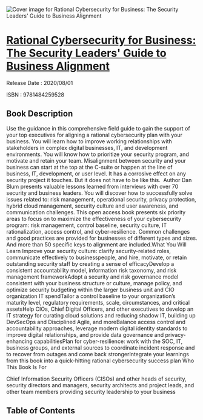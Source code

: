 ![Cover image for Rational Cybersecurity for Business: The Security Leaders' Guide to Business Alignment](https://imgdetail.ebookreading.net/cover/cover/202109/EB9781484259528.jpg)

[Rational Cybersecurity for Business: The Security Leaders' Guide to Business Alignment](https://ebookreading.net/view/book/Rational+Cybersecurity+for+Business%3A+The+Security+Leaders%27+Guide+to+Business+Alignment-EB9781484259528_1.html "Rational Cybersecurity for Business: The Security Leaders' Guide to Business Alignment")
====================================================================================================================

Release Date : 2020/08/01

ISBN : 9781484259528

Book Description
-----------------

Use the guidance in this comprehensive field guide to gain the support of your top executives for aligning a rational cybersecurity plan with your business. You will learn how to improve working relationships with stakeholders in complex digital businesses, IT, and development environments. You will know how to prioritize your security program, and motivate and retain your team.
Misalignment between security and your business can start at the top at the C-suite or happen at the line of business, IT, development, or user level. It has a corrosive effect on any security project it touches. But it does not have to be like this.&nbsp;
Author Dan Blum presents valuable lessons learned from interviews with over 70 security and business leaders. You will discover how to successfully solve issues related to: risk management, operational security, privacy protection, hybrid cloud management, security culture and user awareness, and communication challenges.
This open access book presents six priority areas to focus on to maximize the effectiveness of your cybersecurity program: risk management, control baseline, security culture, IT rationalization, access control, and cyber-resilience. Common challenges and good practices are provided for businesses of different types and sizes. And more than 50 specific keys to alignment are included.What You Will Learn
Improve your security culture: clarify security-related roles, communicate effectively to businesspeople, and hire, motivate, or retain outstanding security staff by creating a      sense of efficacyDevelop      a consistent accountability model, information risk taxonomy, and risk management      frameworkAdopt      a security and risk governance model consistent with your business      structure or culture, manage policy, and optimize security budgeting      within the larger business unit and CIO organization IT spendTailor a control baseline to your organization’s maturity level, regulatory requirements, scale,      circumstances, and critical assetsHelp      CIOs, Chief Digital Officers, and other executives to develop an IT      strategy for curating cloud solutions and reducing shadow IT, building up DevSecOps and Disciplined Agile, and moreBalance access control and accountability      approaches, leverage modern digital identity standards to improve digital relationships, and provide data governance and privacy-enhancing capabilitiesPlan for cyber-resilience: work with the SOC, IT, business groups, and external sources to coordinate      incident response and to recover from outages and come back strongerIntegrate your learnings from      this book into a quick-hitting rational cybersecurity success plan
Who This Book Is For
 
Chief Information Security Officers (CISOs) and other heads of security, security directors and managers, security architects and project leads, and other team members providing security leadership to your business


Table of Contents
-----------------

